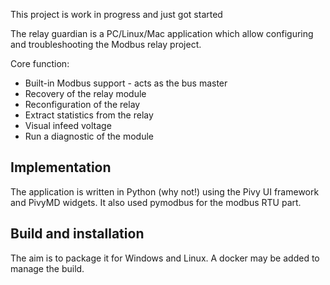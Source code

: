 This project is work in progress and just got started

The relay guardian is a PC/Linux/Mac application which allow configuring and troubleshooting the Modbus relay project.

Core function:
 * Built-in Modbus support - acts as the bus master
 * Recovery of the relay module
 * Reconfiguration of the relay
 * Extract statistics from the relay
 * Visual infeed voltage
 * Run a diagnostic of the module

## Implementation

The application is written in Python (why not!) using the Pivy UI framework and PivyMD widgets.
It also used pymodbus for the modbus RTU part.

## Build and installation

The aim is to package it for Windows and Linux. A docker may be added to manage the build.

